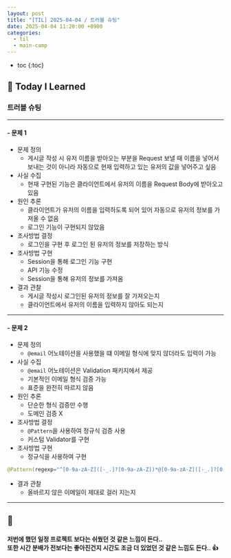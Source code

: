 ```yaml
---
layout: post
title: "[TIL] 2025-04-04 / 트러블 슈팅"
date: 2025-04-04 11:20:00 +0900
categories: 
  - til
  - main-camp
---
```


* toc
{:toc}

## 📖 Today I Learned
### 트러블 슈팅

<!-- <h4> 📃 </h4> -->

---

#### - 문제 1
- 문제 정의
  - 게시글 작성 시 유저 이름을 받아오는 부분을 Request 보낼 때 이름을 넣어서 보내는 것이 아니라 자동으로 현재 입력하고 있는 유저의 값을 넣어주고 싶음
- 사실 수집
  - 현재 구현된 기능은 클라이언트에서 유저의 이름을 Request Body에 받아오고 있음
- 원인 추론
  - 클라이언트가 유저의 이름을 입력하도록 되어 있어 자동으로 유저의 정보를 가져올 수 없음
  - 로그인 기능이 구현되지 않았음
- 조사방법 결정
  - 로그인을 구현 후 로그인 된 유저의 정보를 저장하는 방식
- 조사방법 구현
  - Session을 통해 로그인 기능 구현
  - API 기능 수정
  - Session을 통해 유저의 정보를 가져옴
- 결과 관찰
  - 게시글 작성시 로그인된 유저의 정보를 잘 가져오는지
  - 클라이언트에서 유저의 이름을 입력하지 않아도 되는지

---

#### - 문제 2
- 문제 정의
  - `@email` 어노테이션을 사용했을 떄 이메일 형식에 맞지 않더라도 입력이 가능
- 사실 수집
  - `@email` 어노테이션은 Validation 패키지에서 제공
  - 기본적인 이메일 형식 검증 가능
  - 표준을 완전히 따르지 않음
- 원인 추론
  - 단순한 형식 검증만 수행
  - 도메인 검증 X
- 조사방법 결정
  - `@Pattern`을 사용하여 정규식 검증 사용
  - 커스텀 Validator를 구현
- 조사방법 구현
  - 정규식을 사용하여 구현

```java
@Pattern(regexp="^[0-9a-zA-Z]([-_.]?[0-9a-zA-Z])*@[0-9a-zA-Z]([-_.]?[0-9a-zA-Z])+[.][a-zA-Z]{2,3}$", message = "이메일 형식이 아닙니다.")
```

- 결과 관찰
  - 올바르지 않은 이메일이 제대로 걸러 지는지

---

<h2> 💬 </h2>

<h4> 저번에 했던 일정 프로젝트 보다는 쉬웠던 것 같은 느낌이 든다.. <br>
또한 시간 분배가 전보다는 좋아진건지 시간도 조금 더 있었던 것 같은 느낌도 든다.. 👍</h4>
